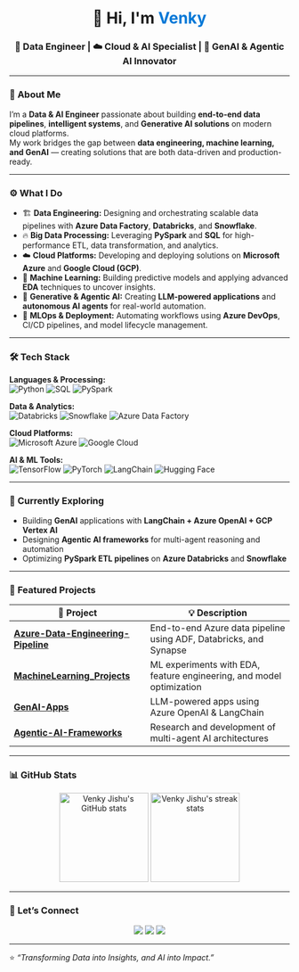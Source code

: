 <!-- Profile Header -->
<h1 align="center">👋 Hi, I'm <span style="color:#0078D7;">Venky </span></h1>
<h3 align="center">💾 Data Engineer | ☁️ Cloud & AI Specialist | 🤖 GenAI & Agentic AI Innovator</h3>

---

### 🧩 **About Me**

I’m a **Data & AI Engineer** passionate about building **end-to-end data pipelines**, **intelligent systems**, and **Generative AI solutions** on modern cloud platforms.  
My work bridges the gap between **data engineering, machine learning, and GenAI** — creating solutions that are both data-driven and production-ready.

---

### ⚙️ **What I Do**

- 🏗️ **Data Engineering:** Designing and orchestrating scalable data pipelines with **Azure Data Factory**, **Databricks**, and **Snowflake**.  
- 🔥 **Big Data Processing:** Leveraging **PySpark** and **SQL** for high-performance ETL, data transformation, and analytics.  
- ☁️ **Cloud Platforms:** Developing and deploying solutions on **Microsoft Azure** and **Google Cloud (GCP)**.  
- 🧠 **Machine Learning:** Building predictive models and applying advanced **EDA** techniques to uncover insights.  
- 🤖 **Generative & Agentic AI:** Creating **LLM-powered applications** and **autonomous AI agents** for real-world automation.  
- 🔧 **MLOps & Deployment:** Automating workflows using **Azure DevOps**, CI/CD pipelines, and model lifecycle management.

---

### 🛠️ **Tech Stack**

**Languages & Processing:**  
![Python](https://img.shields.io/badge/Python-3776AB?style=for-the-badge&logo=python&logoColor=white)
![SQL](https://img.shields.io/badge/SQL-336791?style=for-the-badge&logo=postgresql&logoColor=white)
![PySpark](https://img.shields.io/badge/PySpark-E25A1C?style=for-the-badge&logo=apachespark&logoColor=white)

**Data & Analytics:**  
![Databricks](https://img.shields.io/badge/Databricks-EF3E2E?style=for-the-badge&logo=databricks&logoColor=white)
![Snowflake](https://img.shields.io/badge/Snowflake-29B5E8?style=for-the-badge&logo=snowflake&logoColor=white)
![Azure Data Factory](https://img.shields.io/badge/Azure%20Data%20Factory-0078D4?style=for-the-badge&logo=microsoftazure&logoColor=white)

**Cloud Platforms:**  
![Microsoft Azure](https://img.shields.io/badge/Azure-0078D4?style=for-the-badge&logo=microsoftazure&logoColor=white)
![Google Cloud](https://img.shields.io/badge/GCP-4285F4?style=for-the-badge&logo=googlecloud&logoColor=white)

**AI & ML Tools:**  
![TensorFlow](https://img.shields.io/badge/TensorFlow-FF6F00?style=for-the-badge&logo=tensorflow&logoColor=white)
![PyTorch](https://img.shields.io/badge/PyTorch-EE4C2C?style=for-the-badge&logo=pytorch&logoColor=white)
![LangChain](https://img.shields.io/badge/LangChain-121212?style=for-the-badge&logo=openai&logoColor=white)
![Hugging Face](https://img.shields.io/badge/Hugging%20Face-FFD21E?style=for-the-badge&logo=huggingface&logoColor=black)

---

### 🌱 **Currently Exploring**
- Building **GenAI** applications with **LangChain + Azure OpenAI + GCP Vertex AI**  
- Designing **Agentic AI frameworks** for multi-agent reasoning and automation  
- Optimizing **PySpark ETL pipelines** on **Azure Databricks** and **Snowflake**  

---

### 📂 **Featured Projects**

| 🚀 Project | 💡 Description |
|------------|----------------|
| [**Azure-Data-Engineering-Pipeline**](https://github.com/VenkyJishu/Azure-Data-Engineering-Pipeline) | End-to-end Azure data pipeline using ADF, Databricks, and Synapse |
| [**MachineLearning_Projects**](https://github.com/VenkyJishu/MachineLearning_Projects) | ML experiments with EDA, feature engineering, and model optimization |
| [**GenAI-Apps**](https://github.com/VenkyJishu/GenAI) | LLM-powered apps using Azure OpenAI & LangChain |
| [**Agentic-AI-Frameworks**](https://github.com/VenkyJishu/AgenticAI) | Research and development of multi-agent AI architectures |

---

### 📊 **GitHub Stats**

<p align="center">
  <img src="https://github-readme-stats.vercel.app/api?username=VenkyJishu&show_icons=true&theme=tokyonight" alt="Venky Jishu's GitHub stats" height="160px"/>
  <img src="https://github-readme-streak-stats.herokuapp.com/?user=VenkyJishu&theme=tokyonight" alt="Venky Jishu's streak stats" height="160px"/>
</p>

---

### 🤝 **Let’s Connect**

<p align="center">
  <a href="https://www.linkedin.com/in/venkyjishu/"><img src="https://img.shields.io/badge/LinkedIn-0077B5?style=for-the-badge&logo=linkedin&logoColor=white" /></a>
  <a href="mailto:venkyjishu@gmail.com"><img src="https://img.shields.io/badge/Email-D14836?style=for-the-badge&logo=gmail&logoColor=white" /></a>
  <a href="https://github.com/VenkyJishu"><img src="https://img.shields.io/badge/GitHub-100000?style=for-the-badge&logo=github&logoColor=white" /></a>
</p>

---

⭐️ *“Transforming Data into Insights, and AI into Impact.”*
